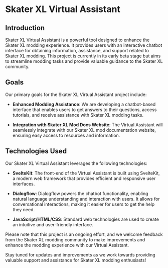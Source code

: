 # Skater XL Virtual Assistant

## Introduction
Skater XL Virtual Assistant is a powerful tool designed to enhance the Skater XL modding experience. It provides users with an interactive chatbot interface for obtaining information, assistance, and support related to Skater XL modding. This project is currently in its early beta stage but aims to streamline modding tasks and provide valuable guidance to the Skater XL community.

## Goals
Our primary goals for the Skater XL Virtual Assistant project include:

- **Enhanced Modding Assistance**: We are developing a chatbot-based interface that enables users to get answers to their questions, access tutorials, and receive assistance with Skater XL modding tasks.

- **Integration with Skater XL Mod Docs Website**: The Virtual Assistant will seamlessly integrate with our Skater XL mod documentation website, ensuring easy access to resources and information.

## Technologies Used
Our Skater XL Virtual Assistant leverages the following technologies:

- **SvelteKit**: The front-end of the Virtual Assistant is built using SvelteKit, a modern web framework that provides efficient and responsive user interfaces.

- **Dialogflow**: Dialogflow powers the chatbot functionality, enabling natural language understanding and interaction with users. It allows for conversational interactions, making it easier for users to get the help they need.

- **JavaScript/HTML/CSS**: Standard web technologies are used to create an intuitive and user-friendly interface.

Please note that this project is an ongoing effort, and we welcome feedback from the Skater XL modding community to make improvements and enhance the modding experience with our Virtual Assistant.

Stay tuned for updates and improvements as we work towards providing valuable support and assistance for Skater XL modding enthusiasts!
